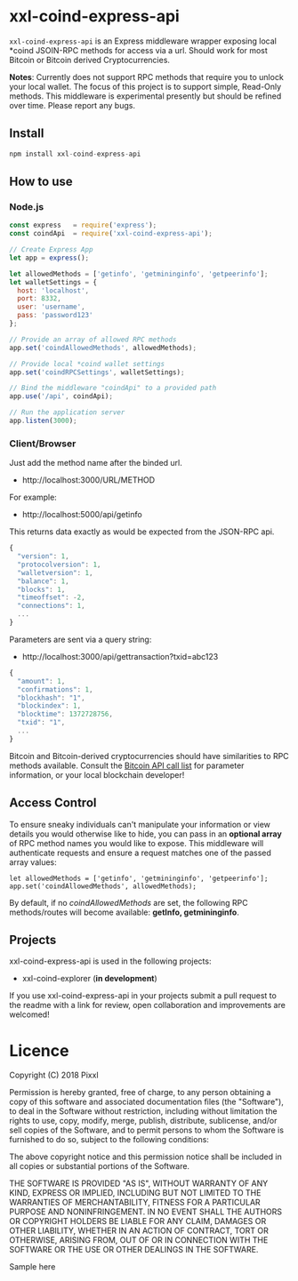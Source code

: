 # xxl-coind-express-api

`xxl-coind-express-api` is an Express middleware wrapper exposing local *coind JSOIN-RPC methods for access via a url. Should work for most Bitcoin or Bitcoin derived Cryptocurrencies.

**Notes**: Currently does not support RPC methods that require you to unlock your local wallet. The focus of this project is to support simple, Read-Only methods. This middleware is experimental presently but should be refined over time. Please report any bugs.

## Install

```javascript
npm install xxl-coind-express-api
```

## How to use

### Node.js

```javascript
const express   = require('express');
const coindApi  = require('xxl-coind-express-api');

// Create Express App
let app = express();

let allowedMethods = ['getinfo', 'getmininginfo', 'getpeerinfo'];
let walletSettings = {
  host: 'localhost',
  port: 8332,
  user: 'username',
  pass: 'password123'
};

// Provide an array of allowed RPC methods
app.set('coindAllowedMethods', allowedMethods);

// Provide local *coind wallet settings
app.set('coindRPCSettings', walletSettings);

// Bind the middleware "coindApi" to a provided path
app.use('/api', coindApi);

// Run the application server
app.listen(3000);
```

### Client/Browser

Just add the method name after the binded url.

* http://localhost:3000/URL/METHOD

For example:

* http://localhost:5000/api/getinfo

This returns data exactly as would be expected from the JSON-RPC api.

```javascript
{
  "version": 1,
  "protocolversion": 1,
  "walletversion": 1,
  "balance": 1,
  "blocks": 1,
  "timeoffset": -2,
  "connections": 1,
  ...
}
```

Parameters are sent via a query string:

* http://localhost:3000/api/gettransaction?txid=abc123

```javascript
{
  "amount": 1,
  "confirmations": 1,
  "blockhash": "1",
  "blockindex": 1,
  "blocktime": 1372728756,
  "txid": "1",
  ...
}
```

Bitcoin and Bitcoin-derived cryptocurrencies should have similarities to RPC methods available. Consult the [Bitcoin API call list](https://en.bitcoin.it/wiki/Original_Bitcoin_client/API_Calls_list) for parameter information, or your local blockchain developer!


## Access Control

To ensure sneaky individuals can't manipulate your information or view details you would otherwise like to hide, you can pass in an **optional array** of RPC method names you would like to expose. This middleware will authenticate requests and ensure a request matches one of the passed array values:

```
let allowedMethods = ['getinfo', 'getmininginfo', 'getpeerinfo'];
app.set('coindAllowedMethods', allowedMethods);
```

By default, if no *coindAllowedMethods* are set, the following RPC methods/routes will become available: **getInfo, getmininginfo**.

## Projects

xxl-coind-express-api is used in the following projects:

* xxl-coind-explorer (**in development**)

If you use xxl-coind-express-api in your projects submit a pull request to the readme with a link for review, open collaboration and improvements are welcomed!

# Licence

Copyright (C) 2018 Pixxl

Permission is hereby granted, free of charge, to any person obtaining a copy of this software and associated documentation files (the "Software"), to deal in the Software without restriction, including without limitation the rights to use, copy, modify, merge, publish, distribute, sublicense, and/or sell copies of the Software, and to permit persons to whom the Software is furnished to do so, subject to the following conditions:

The above copyright notice and this permission notice shall be included in all copies or substantial portions of the Software.

THE SOFTWARE IS PROVIDED "AS IS", WITHOUT WARRANTY OF ANY KIND, EXPRESS OR IMPLIED, INCLUDING BUT NOT LIMITED TO THE WARRANTIES OF MERCHANTABILITY, FITNESS FOR A PARTICULAR PURPOSE AND NONINFRINGEMENT. IN NO EVENT SHALL THE AUTHORS OR COPYRIGHT HOLDERS BE LIABLE FOR ANY CLAIM, DAMAGES OR OTHER LIABILITY, WHETHER IN AN ACTION OF CONTRACT, TORT OR OTHERWISE, ARISING FROM, OUT OF OR IN CONNECTION WITH THE SOFTWARE OR THE USE OR OTHER DEALINGS IN THE SOFTWARE.


Sample here
